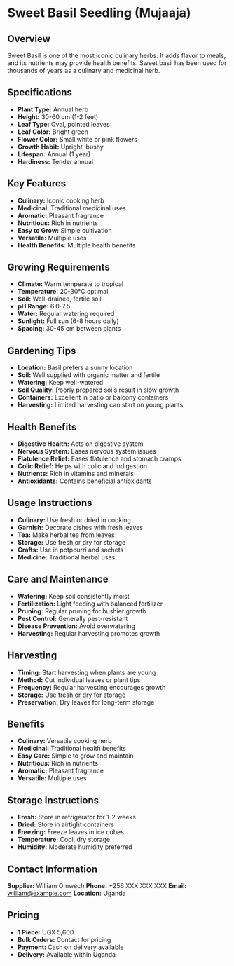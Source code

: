 # Sweet Basil Seedling (Mujaaja)

## Overview
Sweet Basil is one of the most iconic culinary herbs. It adds flavor to meals, and its nutrients may provide health benefits. Sweet basil has been used for thousands of years as a culinary and medicinal herb.

## Specifications
- **Plant Type:** Annual herb
- **Height:** 30-60 cm (1-2 feet)
- **Leaf Type:** Oval, pointed leaves
- **Leaf Color:** Bright green
- **Flower Color:** Small white or pink flowers
- **Growth Habit:** Upright, bushy
- **Lifespan:** Annual (1 year)
- **Hardiness:** Tender annual

## Key Features
- **Culinary:** Iconic cooking herb
- **Medicinal:** Traditional medicinal uses
- **Aromatic:** Pleasant fragrance
- **Nutritious:** Rich in nutrients
- **Easy to Grow:** Simple cultivation
- **Versatile:** Multiple uses
- **Health Benefits:** Multiple health benefits

## Growing Requirements
- **Climate:** Warm temperate to tropical
- **Temperature:** 20-30°C optimal
- **Soil:** Well-drained, fertile soil
- **pH Range:** 6.0-7.5
- **Water:** Regular watering required
- **Sunlight:** Full sun (6-8 hours daily)
- **Spacing:** 30-45 cm between plants

## Gardening Tips
- **Location:** Basil prefers a sunny location
- **Soil:** Well supplied with organic matter and fertile
- **Watering:** Keep well-watered
- **Soil Quality:** Poorly prepared soils result in slow growth
- **Containers:** Excellent in patio or balcony containers
- **Harvesting:** Limited harvesting can start on young plants

## Health Benefits
- **Digestive Health:** Acts on digestive system
- **Nervous System:** Eases nervous system issues
- **Flatulence Relief:** Eases flatulence and stomach cramps
- **Colic Relief:** Helps with colic and indigestion
- **Nutrients:** Rich in vitamins and minerals
- **Antioxidants:** Contains beneficial antioxidants

## Usage Instructions
- **Culinary:** Use fresh or dried in cooking
- **Garnish:** Decorate dishes with fresh leaves
- **Tea:** Make herbal tea from leaves
- **Storage:** Use fresh or dry for storage
- **Crafts:** Use in potpourri and sachets
- **Medicine:** Traditional herbal uses

## Care and Maintenance
- **Watering:** Keep soil consistently moist
- **Fertilization:** Light feeding with balanced fertilizer
- **Pruning:** Regular pruning for bushier growth
- **Pest Control:** Generally pest-resistant
- **Disease Prevention:** Avoid overwatering
- **Harvesting:** Regular harvesting promotes growth

## Harvesting
- **Timing:** Start harvesting when plants are young
- **Method:** Cut individual leaves or plant tips
- **Frequency:** Regular harvesting encourages growth
- **Storage:** Use fresh or dry for storage
- **Preservation:** Dry leaves for long-term storage

## Benefits
- **Culinary:** Versatile cooking herb
- **Medicinal:** Traditional health benefits
- **Easy Care:** Simple to grow and maintain
- **Nutritious:** Rich in nutrients
- **Aromatic:** Pleasant fragrance
- **Versatile:** Multiple uses

## Storage Instructions
- **Fresh:** Store in refrigerator for 1-2 weeks
- **Dried:** Store in airtight containers
- **Freezing:** Freeze leaves in ice cubes
- **Temperature:** Cool, dry storage
- **Humidity:** Moderate humidity preferred

## Contact Information
**Supplier:** William Omwech
**Phone:** +256 XXX XXX XXX
**Email:** william@example.com
**Location:** Uganda

## Pricing
- **1 Piece:** UGX 5,600
- **Bulk Orders:** Contact for pricing
- **Payment:** Cash on delivery available
- **Delivery:** Available within Uganda

